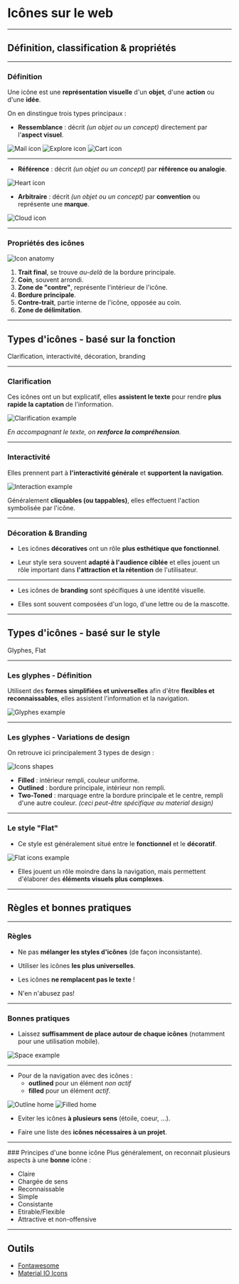# Icônes sur le web



---



## Définition, classification & propriétés


***


### Définition
Une icône est une **représentation visuelle** d'un **objet**, d'une **action** ou d'une **idée**. 

On en dinstingue trois types principaux : 

- **Ressemblance** : décrit _(un objet ou un concept)_ directement par l'**aspect visuel**.

![Mail icon](img/mail.png) ![Explore icon](img/explore.png) ![Cart icon](img/cart.png)


***


- **Référence** : décrit _(un objet ou un concept)_ par **référence ou analogie**.

![Heart icon](img/favorite.png)

- **Arbitraire** : décrit _(un objet ou un concept)_ par **convention** ou représente une **marque**.

![Cloud icon](img/cloud.png)


***


### Propriétés des icônes

![Icon anatomy](img/system-icons-metrics-01.png)

1. **Trait final**, se trouve _au-delà_ de la bordure principale.
2. **Coin**, souvent arrondi.
3. **Zone de "contre"**, représente l'intérieur de l'icône.
4. **Bordure principale**.
5. **Contre-trait**, partie interne de l'icône, opposée au coin.
6. **Zone de délimitation**.



---



## Types d'icônes - basé sur la fonction
Clarification, interactivité, décoration, branding


***


### Clarification
Ces icônes ont un but explicatif, elles **assistent le texte** pour rendre **plus rapide la captation** de l'information. 

![Clarification example](img/clarification.png)

_En accompagnant le texte, on **renforce la compréhension**._


***


### Interactivité
Elles prennent part à **l'interactivité générale** et **supportent la navigation**. 

![Interaction example](img/interactivity.gif)

Généralement **cliquables (ou tappables)**, elles effectuent l'action symbolisée par l'icône.


***


### Décoration & Branding
- Les icônes **décoratives** ont un rôle **plus esthétique que fonctionnel**.

- Leur style sera souvent **adapté à l'audience ciblée** et elles jouent un rôle important dans **l'attraction et la rétention** de l'utilisateur.

---

- Les icônes de **branding** sont spécifiques à une identité visuelle. 

- Elles sont souvent composées d'un logo, d'une lettre ou de la mascotte. 



---



## Types d'icônes - basé sur le style
Glyphes, Flat


***


### Les glyphes - Définition
Utilisent des **formes simplifiées et universelles** afin d'être **flexibles et reconnaissables**, elles assistent l'information et la navigation.

![Glyphes example](img/glyphs.jpg)


***


### Les glyphes - Variations de design
On retrouve ici principalement 3 types de design :

![Icons shapes](img/icon_shapes.png)

- **Filled** : intérieur rempli, couleur uniforme.
- **Outlined** : bordure principale, intérieur non rempli.
- **Two-Toned** : marquage entre la bordure principale et le centre, rempli d'une autre couleur. _(ceci peut-être spécifique au material design)_


***


### Le style "Flat"
- Ce style est généralement situé entre le **fonctionnel** et le **décoratif**. 

![Flat icons example](img/flat-icons.jpg)

- Elles jouent un rôle moindre dans la navigation, mais permettent d'élaborer des **éléments visuels plus complexes**.



---



## Règles et bonnes pratiques


***


### Règles
- Ne pas **mélanger les styles d'icônes** (de façon inconsistante).

- Utiliser les icônes **les plus universelles**.

- Les icônes **ne remplacent pas le texte** !

- N'en n'abusez pas!


***


### Bonnes pratiques

- Laissez **suffisamment de place autour de chaque icônes** (notamment pour une utilisation mobile).

![Space example](img/space.png)


***


- Pour de la navigation avec des icônes :
    - **outlined** pour un élément _non actif_ 
    - **filled** pour un élément _actif_.

![Outline home](img/outline_home.png) ![Filled home](img/baseline_home.png)

- Eviter les icônes **à plusieurs sens** (étoile, coeur, ...).

- Faire une liste des **icônes nécessaires à un projet**.


***


### Principes d'une bonne icône
Plus généralement, on reconnait plusieurs aspects à une **bonne** icône : 

- Claire
- Chargée de sens
- Reconnaissable
- Simple
- Consistante
- Etirable/Flexible
- Attractive et non-offensive



---



## Outils
- [Fontawesome](https://fontawesome.com/)
- [Material IO Icons](https://material.io/tools/icons/?style=baseline)